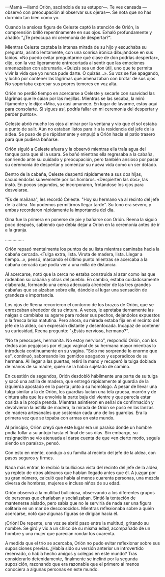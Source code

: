 
—Mamá —llamó Orión, sacándola de su estupor—. Te ves cansada —observó con preocupación al observar sus ojeras—. Se nota que no has dormido tan bien como yo.

Cuando la ansiosa figura de Celeste captó la atención de Orión, la comprensión brilló repentinamente en sus ojos. Exhaló profundamente y añadió: "¿Te preocupa mi ceremonia de despertar?".

Mientras Celeste captaba la intensa mirada de su hijo y escuchaba su pregunta, asintió lentamente, con una sonrisa irónica dibujándose en sus labios. «No puedo evitar preguntarme qué clase de don podrías despertar», dijo, con la voz ligeramente entrecortada al sentir que las emociones amenazaban con abrumarla. «Quizás sea un don útil, uno que te permita vivir la vida que yo nunca pude darte. O quizás...». Su voz se fue apagando, y luchó por contener las lágrimas que amenazaban con brotar de sus ojos. No soportaba expresar sus peores temores en voz alta.

Orión no perdió tiempo en acercarse a Celeste y secarle con suavidad las lágrimas que le caían por las mejillas. Mientras se las secaba, la miró fijamente y le dijo: «Mira, ya casi amanece. En lugar de lavarme, estoy aquí para consolarte. Si sigues así, podría fallar en mi ceremonia del despertar y perder puntos».

Celeste abrió mucho los ojos al mirar por la ventana y vio que el sol estaba a punto de salir. Aún no estaban listos para ir a la residencia del jefe de la aldea. Se puso de pie rápidamente y empujó a Orión hacia el patio trasero para que pudiera bañarse.

Orión siguió a Celeste afuera y la observó mientras ella traía agua del tanque para que él la usara. Se bañó mientras ella regresaba a la cabaña, sonriendo ante su cuidado y preocupación, pero también ansioso por pasar su ceremonia de despertar y comenzar su nueva vida como un ser dotado.

Dentro de la cabaña, Celeste despertó rápidamente a sus dos hijas, sacudiéndolas suavemente por los hombros. «Despierten las dos», las instó. En pocos segundos, se incorporaron, frotándose los ojos para desvelarse.

"Es de mañana", les recordó Celeste. "Hoy su hermano va al recinto del jefe de la aldea. No podemos permitirnos llegar tarde". Su tono era severo, y ambas recordaron rápidamente la importancia del día.

Gina fue la primera en ponerse de pie y bañarse con Orión. Reena la siguió poco después, sabiendo que debía dejar a Orión en la ceremonia antes de ir a la granja.

……………

Orión repasó mentalmente los puntos de su lista mientras caminaba hacia la cabaña cercada. «Tulga extra, lista. Viruta de madera, lista. Llegar a tiempo...», pensó, marcando el último punto mientras se acercaba a la cabaña cercada que podía ver a una milla de distancia.

Al acercarse, notó que la cerca no estaba construida al azar como las que rodeaban su cabaña y otras del pueblo. En cambio, estaba cuidadosamente elaborada, formando una cerca adecuada alrededor de las tres grandes cabañas que se alzaban sobre ella, dándole al lugar una sensación de grandeza e importancia.

Los ojos de Reena recorrieron el contorno de los brazos de Orión, que se enroscaban alrededor de su cintura. A veces, le apretaba tiernamente las nalgas o cambiaba su agarre para rodear sus pechos, dejándolos expuestos a la fresca brisa matutina. Pero ahora, su mirada estaba fija en el recinto del jefe de la aldea, con expresión distante y desenfocada. Incapaz de contener su curiosidad, Reena preguntó: "¿Estás nervioso, hermano?".

"No te preocupes, hermanita. No estoy nervioso", respondió Orión, con los dedos aún pegajosos por el jugo vaginal de su hermana mayor mientras lo introducía continuamente en su vagina. "Solo me sorprende lo enorme que es", continuó, saboreando los gemidos apagados y esporádicos de su hermana. Al llegar a las puertas, retiró la mano y recuperó la tulga doblada de manos de su madre, quien se la había sujetado de camino.

En cuestión de segundos, Orión desdobló hábilmente una parte de su tulga y sacó una astilla de madera, que entregó rápidamente al guardia de la izquierda apostado en la puerta junto a su homólogo. A pesar de llevar una tulga similar a la de Orión, los guardias lucían una tela gruesa, marrón y de cintura alta que les envolvía la parte baja del vientre y que parecía estar cosida a la propia prenda. Mientras asintieron en señal de confirmación y devolvieron la astilla de madera, la mirada de Orión se posó en las lanzas de madera artesanales que sostenían cada uno de los guardias. Era la primera vez que se topaba con armas en este mundo.

Al principio, Orión creyó que este lugar era un paraíso donde un hombre podía follar a su antojo hasta el final de sus días. Sin embargo, su resignación se vio atenuada al darse cuenta de que «en cierto modo, seguía siendo un paraíso», pensó.

Con esto en mente, condujo a su familia al recinto del jefe de la aldea, con pasos seguros y firmes.

Nada más entrar, lo recibió la bulliciosa vista del recinto del jefe de la aldea, ya repleto de otros aldeanos que habían llegado antes que él. A juzgar por su gran número, calculó que había al menos cuarenta personas, una mezcla diversa de hombres, mujeres e incluso niños de su edad.

Orión observó a la multitud bulliciosa, observando a los diferentes grupos de personas que charlaban y socializaban. Sintió la tentación de mantenerse aislado, pero sabía que no le serviría de nada ser una figura solitaria en un mar de desconocidos. Mientras reflexionaba sobre a quién acercarse, notó que algunas figuras se dirigían hacia él.

¡Orión! De repente, una voz se abrió paso entre la multitud, gritando su nombre. Se giró y vio a un chico de su misma edad, acompañado de un hombre y una mujer que parecían rondar los cuarenta.

A medida que el trío se acercaba, Orión no pudo evitar reflexionar sobre sus suposiciones previas. ¿Había sido su versión anterior un introvertido reservado, o había hecho amigos y colegas en este mundo? Tras considerarlo detenidamente, finalmente se inclinó por la segunda suposición, razonando que era razonable que el primero al menos conociera a algunas personas en este mundo.